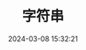 ---
bookCollapseSection: true
weight: 1 
title: 字符串
date: 2024-03-08 15:32:21
image: /covers/02-redisdoc.jpg
---